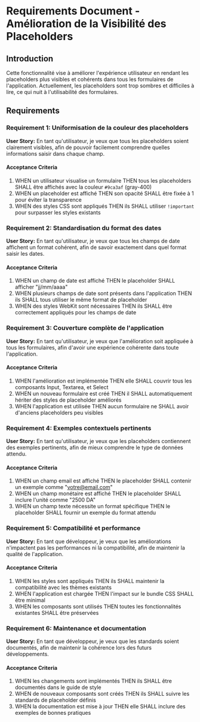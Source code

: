 # Requirements Document - Amélioration de la Visibilité des Placeholders

## Introduction

Cette fonctionnalité vise à améliorer l'expérience utilisateur en rendant les placeholders plus visibles et cohérents dans tous les formulaires de l'application. Actuellement, les placeholders sont trop sombres et difficiles à lire, ce qui nuit à l'utilisabilité des formulaires.

## Requirements

### Requirement 1: Uniformisation de la couleur des placeholders

**User Story:** En tant qu'utilisateur, je veux que tous les placeholders soient clairement visibles, afin de pouvoir facilement comprendre quelles informations saisir dans chaque champ.

#### Acceptance Criteria

1. WHEN un utilisateur visualise un formulaire THEN tous les placeholders SHALL être affichés avec la couleur `#9ca3af` (gray-400)
2. WHEN un placeholder est affiché THEN son opacité SHALL être fixée à 1 pour éviter la transparence
3. WHEN des styles CSS sont appliqués THEN ils SHALL utiliser `!important` pour surpasser les styles existants

### Requirement 2: Standardisation du format des dates

**User Story:** En tant qu'utilisateur, je veux que tous les champs de date affichent un format cohérent, afin de savoir exactement dans quel format saisir les dates.

#### Acceptance Criteria

1. WHEN un champ de date est affiché THEN le placeholder SHALL afficher "jj/mm/aaaa"
2. WHEN plusieurs champs de date sont présents dans l'application THEN ils SHALL tous utiliser le même format de placeholder
3. WHEN des styles WebKit sont nécessaires THEN ils SHALL être correctement appliqués pour les champs de date

### Requirement 3: Couverture complète de l'application

**User Story:** En tant qu'utilisateur, je veux que l'amélioration soit appliquée à tous les formulaires, afin d'avoir une expérience cohérente dans toute l'application.

#### Acceptance Criteria

1. WHEN l'amélioration est implémentée THEN elle SHALL couvrir tous les composants Input, Textarea, et Select
2. WHEN un nouveau formulaire est créé THEN il SHALL automatiquement hériter des styles de placeholder améliorés
3. WHEN l'application est utilisée THEN aucun formulaire ne SHALL avoir d'anciens placeholders peu visibles

### Requirement 4: Exemples contextuels pertinents

**User Story:** En tant qu'utilisateur, je veux que les placeholders contiennent des exemples pertinents, afin de mieux comprendre le type de données attendu.

#### Acceptance Criteria

1. WHEN un champ email est affiché THEN le placeholder SHALL contenir un exemple comme "votre@email.com"
2. WHEN un champ monétaire est affiché THEN le placeholder SHALL inclure l'unité comme "2500 DA"
3. WHEN un champ texte nécessite un format spécifique THEN le placeholder SHALL fournir un exemple du format attendu

### Requirement 5: Compatibilité et performance

**User Story:** En tant que développeur, je veux que les améliorations n'impactent pas les performances ni la compatibilité, afin de maintenir la qualité de l'application.

#### Acceptance Criteria

1. WHEN les styles sont appliqués THEN ils SHALL maintenir la compatibilité avec les thèmes existants
2. WHEN l'application est chargée THEN l'impact sur le bundle CSS SHALL être minimal
3. WHEN les composants sont utilisés THEN toutes les fonctionnalités existantes SHALL être préservées

### Requirement 6: Maintenance et documentation

**User Story:** En tant que développeur, je veux que les standards soient documentés, afin de maintenir la cohérence lors des futurs développements.

#### Acceptance Criteria

1. WHEN les changements sont implémentés THEN ils SHALL être documentés dans le guide de style
2. WHEN de nouveaux composants sont créés THEN ils SHALL suivre les standards de placeholder définis
3. WHEN la documentation est mise à jour THEN elle SHALL inclure des exemples de bonnes pratiques